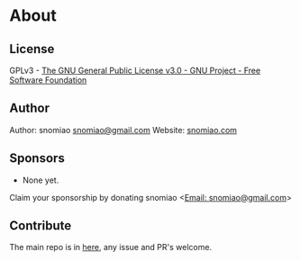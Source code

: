 # About

## License

GPLv3 - [The GNU General Public License v3.0 - GNU Project - Free Software Foundation](https://www.gnu.org/licenses/gpl-3.0.en.html)

## Author

Author: snomiao <snomiao@gmail.com>
Website: [snomiao.com](https://snomiao.com)

## Sponsors

- None yet.

Claim your sponsorship by donating snomiao <[Email: snomiao@gmail.com](mailto:snomiao@gmail.com)>

## Contribute

The main repo is in [here](https://github.com/snomiao/js#readme), any issue and PR's welcome.
